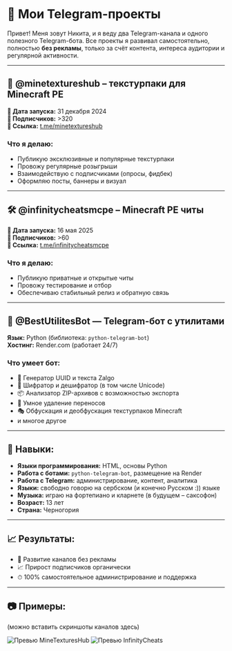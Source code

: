 # 📱 Мои Telegram-проекты

Привет! Меня зовут Никита, и я веду два Telegram-канала и одного полезного Telegram-бота. Все проекты я развивал самостоятельно, полностью **без рекламы**, только за счёт контента, интереса аудитории и регулярной активности.

---

## 🎨 @minetextureshub – текстурпаки для Minecraft PE  
**📅 Дата запуска:** 31 декабря 2024  
**👥 Подписчиков:** >320  
**🔗 Ссылка:** [t.me/minetextureshub](https://t.me/minetextureshub)

### Что я делаю:
- Публикую эксклюзивные и популярные текстурпаки
- Провожу регулярные розыгрыши
- Взаимодействую с подписчиками (опросы, фидбек)
- Оформляю посты, баннеры и визуал

---

## 🛠️ @infinitycheatsmcpe – Minecraft PE читы  
**📅 Дата запуска:** 16 мая 2025  
**👥 Подписчиков:** >60  
**🔗 Ссылка:** [t.me/infinitycheatsmcpe](https://t.me/infinitycheatsmcpe)

### Что я делаю:
- Публикую приватные и открытые читы
- Провожу тестирование и отбор
- Обеспечиваю стабильный релиз и обратную связь

---

## 🤖 @BestUtilitesBot — Telegram-бот с утилитами  
**Язык:** Python (библиотека: `python-telegram-bot`)  
**Хостинг:** Render.com (работает 24/7)

### Что умеет бот:
- 🧪 Генератор UUID и текста Zalgo
- 🔐 Шифратор и дешифратор (в том числе Unicode)
- 📦 Анализатор ZIP-архивов с возможностью экспорта
- 🧹 Умное удаление переносов
- 🎭 Обфускация и деобфускация текстурпаков Minecraft
- и многое другое

---

## 🧠 Навыки:
- **Языки программирования:** HTML, основы Python  
- **Работа с ботами:** `python-telegram-bot`, размещение на Render  
- **Работа с Telegram:** администрирование, контент, аналитика  
- **Языки:** свободно говорю на сербском (и конечно Русском :)) языке  
- **Музыка:** играю на фортепиано и кларнете (в будущем – саксофон)  
- **Возраст:** 13 лет  
- **Страна:** Черногория

---

## 📈 Результаты:
- 🎯 Развитие каналов без рекламы
- 📈 Прирост подписчиков органически
- ⏱ 100% самостоятельное администрирование и поддержка

---

## 📷 Примеры:
(можно вставить скриншоты каналов здесь)

![Превью MineTexturesHub](images/minetextureshub-preview.png)
![Превью InfinityCheats](images/infinitycheats-preview.png)
